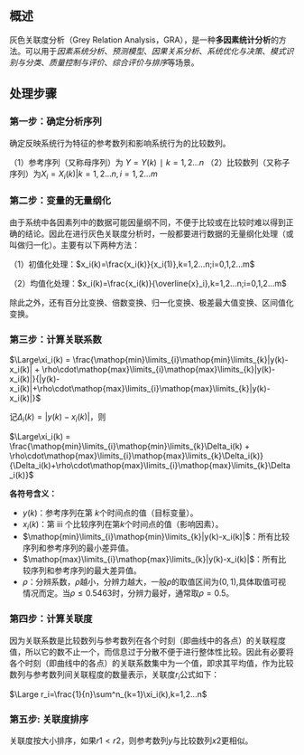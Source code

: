 ## 概述

灰色关联度分析（Grey Relation Analysis，GRA），是一种**多因素统计分析**的方法。可以用于*因素系统分析*、*预测模型*、*因果关系分析*、*系统优化与决策*、*模式识别与分类*、*质量控制与评价*、*综合评价与排序*等场景。


## 处理步骤

  
### 第一步：确定分析序列

确定反映系统行为特征的参考数列和影响系统行为的比较数列。 

（1）参考序列（又称母序列）为 $Y = Y ( k ) ∣ k = 1 , 2... n$ 
（2）比较数列（又称子序列）为$X_i = X_i ( k )|k = 1,2...n,i = 1,2...m$ 

### 第二步：变量的无量纲化

由于系统中各因素列中的数据可能因量纲不同，不便于比较或在比较时难以得到正确的结论。因此在进行灰色关联度分析时，一般都要进行数据的无量纲化处理（或叫做归一化）。主要有以下两种方法：

（1）初值化处理：$x_i(k)=\frac{x_i(k)}{x_i(1)},k=1,2...n;i=0,1,2...m$

（2）均值化处理：$x_i(k)=\frac{x_i(k)}{\overline{x}_i},k=1,2...n;i=0,1,2...m$

除此之外，还有百分比变换、倍数变换、归一化变换、极差最大值变换、区间值化变换。

### 第三步：计算关联系数

​$\Large\xi_i(k) = \frac{\mathop{min}\limits_{i}\mathop{min}\limits_{k}|y(k)-x_i(k)| + \rho\cdot\mathop{max}\limits_{i}\mathop{max}\limits_{k}|y(k)-x_i(k)|}{|y(k)-x_i(k)|+\rho\cdot\mathop{max}\limits_{i}\mathop{max}\limits_{k}|y(k)-x_i(k)|}$

记$\Delta_i(k)=|y(k)-x_i(k)|$，则

  $\Large\xi_i(k) = \frac{\mathop{min}\limits_{i}\mathop{min}\limits_{k}\Delta_i(k) + \rho\cdot\mathop{max}\limits_{i}\mathop{max}\limits_{k}\Delta_i(k)}{\Delta_i(k)+\rho\cdot\mathop{max}\limits_{i}\mathop{max}\limits_{k}\Delta_i(k)}$
  
**各符号含义：**
- $y(k)$：参考序列在第 $k$个时间点的值（目标变量）。
- $x_i(k)$：第 iii 个比较序列在第$k$个时间点的值（影响因素）。
-  $\mathop{min}\limits_{i}\mathop{min}\limits_{k}|y(k)-x_i(k)|$：所有比较序列和参考序列的最小差异值。
- $\mathop{max}\limits_{i}\mathop{max}\limits_{k}|y(k)-x_i(k)|$：所有比较序列和参考序列的最大差异值。
- $\rho$：分辨系数，$\rho$越小，分辨力越大，一般$\rho$的取值区间为$(0,1)$,具体取值可视情况而定。当$\rho\le0.5463$时，分辨力最好，通常取$ρ = 0.5$。

### 第四步：计算关联度

因为关联系数是比较数列与参考数列在各个时刻（即曲线中的各点）的关联程度值，所以它的数不止一个，而信息过于分散不便于进行整体性比较。因此有必要将各个时刻（即曲线中的各点）的关联系数集中为一个值，即求其平均值，作为比较数列与参考数列间关联程度的数量表示，关联度$r_i$公式如下：

 $\Large r_i=\frac{1}{n}\sum^n_{k=1}\xi_i(k),k=1,2...n$

### 第五步: 关联度排序

关联度按大小排序，如果$r1<r2$，则参考数列$y$与比较数列$x2$更相似。